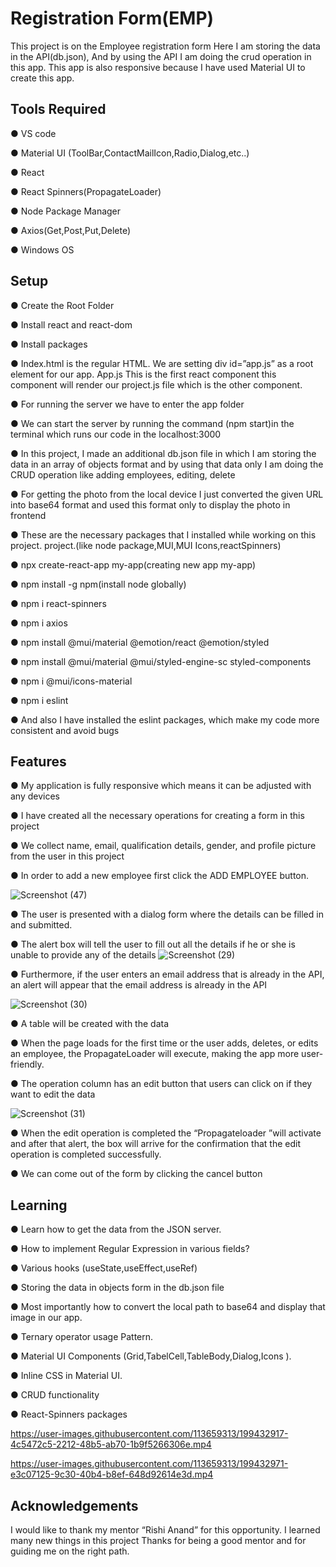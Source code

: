 
#  Registration Form(EMP)

This project is on the Employee registration form
Here I am storing the data in the API(db.json),
And by using the API I am doing the crud operation
in this app.
This app is also responsive because I have used
Material UI to create this app.



## Tools Required
● VS code

● Material UI
(ToolBar,ContactMailIcon,Radio,Dialog,etc..)

● React

● React Spinners(PropagateLoader)

● Node Package Manager

● Axios(Get,Post,Put,Delete)

● Windows OS
## Setup
● Create the Root Folder

● Install react and react-dom

● Install packages

● Index.html is the regular HTML. We are setting
div id=”app.js” as a root element for our app.
App.js This is the first react component this
component will render our project.js file which is
the other component.

● For running the server we have to enter the app
folder

● We can start the server by running the command
(npm start)in the terminal which runs our code in
the localhost:3000

● In this project, I made an additional db.json file in
which I am storing the data in an array of objects
format and by using that data only I am doing the
CRUD operation like adding employees, editing,
delete

● For getting the photo from the local device I just
converted the given URL into base64 format and
used this format only to display the photo in
frontend

● These are the necessary packages that I installed
while working on this project.
project.(like node package,MUI,MUI
Icons,reactSpinners)

● npx create-react-app my-app(creating new app
my-app)

● npm install -g npm(install node globally)

● npm i react-spinners

● npm i axios

● npm install @mui/material @emotion/react
@emotion/styled

● npm install @mui/material @mui/styled-engine-sc
styled-components

● npm i @mui/icons-material

● npm i eslint

● And also I have installed the eslint packages,
which make my code more consistent and avoid
bugs

## Features
● My application is fully responsive which means it
can be adjusted with any devices

● I have created all the necessary operations for
creating a form in this project

● We collect name, email, qualification details,
gender, and profile picture from the user in this
project

● In order to add a new employee first click the ADD
EMPLOYEE button.

![Screenshot (47)](https://user-images.githubusercontent.com/113659313/213979945-ae21181a-e95a-429b-b253-66fe3ed88fd6.png)

● The user is presented with a dialog form where the
details can be filled in and submitted.

● The alert box will tell the user to fill out all the
details if he or she is unable to provide any of the
details
![Screenshot (29)](https://user-images.githubusercontent.com/113659313/199224310-cf8a26d0-836c-4fdf-b030-74b7e47229f4.png)


● Furthermore, if the user enters an email address
that is already in the API, an alert will appear that
the email address is already in the API

![Screenshot (30)](https://user-images.githubusercontent.com/113659313/199225874-1ca45eff-d0ea-4056-8377-ca76e5c1aaf7.png)

● A table will be created with the data

● When the page loads for the first time or the user
adds, deletes, or edits an employee, the
PropagateLoader will execute, making the app
more user-friendly.

● The operation column has an edit button that users
can click on if they want to edit the data

![Screenshot (31)](https://user-images.githubusercontent.com/113659313/199226614-b1010f57-ee42-4f86-ad0f-a7c3e88502b9.png)

● When the edit operation is completed the
“Propagateloader ”will activate and after that alert,
the box will arrive for the confirmation that the edit
operation is completed successfully.

● We can come out of the form by clicking the cancel
button


## Learning
● Learn how to get the data from the JSON server.

● How to implement Regular Expression in various
fields?

● Various hooks (useState,useEffect,useRef)

● Storing the data in objects form in the db.json file

● Most importantly how to convert the local path to
base64 and display that image in our app.

● Ternary operator usage Pattern.

● Material UI Components
(Grid,TabelCell,TableBody,Dialog,Icons ).

● Inline CSS in Material UI.

● CRUD functionality

● React-Spinners packages

https://user-images.githubusercontent.com/113659313/199432917-4c5472c5-2212-48b5-ab70-1b9f5266306e.mp4


https://user-images.githubusercontent.com/113659313/199432971-e3c07125-9c30-40b4-b8ef-648d92614e3d.mp4
 
 



## Acknowledgements


I would like to thank my mentor “Rishi Anand” for this
opportunity. I learned many new things in this project
Thanks for being a good mentor and for guiding me on
the right path.


